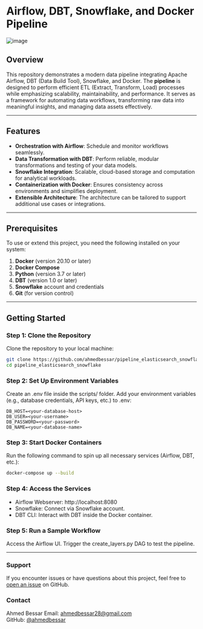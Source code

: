 # Airflow, DBT, Snowflake, and Docker Pipeline
![image](https://github.com/user-attachments/assets/4781bad4-53dd-4319-bf3d-174488f6e630)

## Overview

This repository demonstrates a modern data pipeline integrating Apache Airflow, DBT (Data Build Tool), Snowflake, and Docker. The **pipeline** is designed to perform efficient ETL (Extract, Transform, Load) processes while emphasizing scalability, maintainability, and performance. It serves as a framework for automating data workflows, transforming raw data into meaningful insights, and managing data assets effectively.

---

## Features

- **Orchestration with Airflow**: Schedule and monitor workflows seamlessly.
- **Data Transformation with DBT**: Perform reliable, modular transformations and testing of your data models.
- **Snowflake Integration**: Scalable, cloud-based storage and computation for analytical workloads.
- **Containerization with Docker**: Ensures consistency across environments and simplifies deployment.
- **Extensible Architecture**: The architecture can be tailored to support additional use cases or integrations.

---


## Prerequisites

To use or extend this project, you need the following installed on your system:

1. **Docker** (version 20.10 or later)
2. **Docker Compose**
3. **Python** (version 3.7 or later)
4. **DBT** (version 1.0 or later)
5. **Snowflake** account and credentials
6. **Git** (for version control)

---

## Getting Started

### Step 1: Clone the Repository

Clone the repository to your local machine:

```bash
git clone https://github.com/ahmedbessar/pipeline_elasticsearch_snowflake.git
cd pipeline_elasticsearch_snowflake
```

### Step 2: Set Up Environment Variables
Create an .env file inside the scripts/ folder.
Add your environment variables (e.g., database credentials, API keys, etc.) to .env:
```
DB_HOST=<your-database-host>
DB_USER=<your-username>
DB_PASSWORD=<your-password>
DB_NAME=<your-database-name>
```

### Step 3: Start Docker Containers
Run the following command to spin up all necessary services (Airflow, DBT, etc.):
```bash
docker-compose up --build
```

### Step 4: Access the Services
- Airflow Webserver: http://localhost:8080
- Snowflake: Connect via Snowflake account.
- DBT CLI: Interact with DBT inside the Docker container.


### Step 5: Run a Sample Workflow
Access the Airflow UI.
Trigger the create_layers.py DAG to test the pipeline.

---

### Support
If you encounter issues or have questions about this project, feel free to [open an issue](https://github.com/ahmedbessar/pipeline_elasticsearch_snowflake/issues) on GitHub.

### Contact
Ahmed Bessar 
Email: ahmedbessar28@gmail.com  
GitHub: [@ahmedbessar](https://github.com/ahmedbessar)
